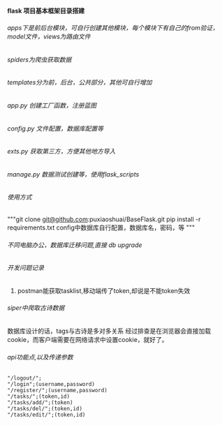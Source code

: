 #### flask 项目基本框架目录搭建
###### apps下是前后台模块，可自行创建其他模块，每个模块下有自己的from验证，model文件，views为路由文件
###### spiders为爬虫获取数据
###### templates分为前，后台，公共部分，其他可自行增加

###### app.py  创建工厂函数，注册蓝图
###### config.py 文件配置，数据库配置等
###### exts.py 获取第三方，方便其他地方导入
###### manage.py 数据测试创建等，使用flask_scripts
###### 使用方式
"""git clone git@github.com:puxiaoshuai/BaseFlask.git
pip install -r requirements.txt
config中数据库自行配置，数据库名，密码，等
"""

###### 不同电脑办公，数据库迁移问题,直接 db upgrade
###### 开发问题记录
1. postman能获取tasklist,移动端传了token,却说是不能token失效
###### siper中爬取古诗数据
数据库设计的话，tags与古诗是多对多关系
经过排查是在浏览器会直接加载cookie，而客户端需要在网络请求中设置cookie，就好了。
###### api功能点,以及传递参数
    "/logout/"; 
    "/login";(username,password)
    "/register/";(username,password)
    "/tasks/";(token,id)
    "/tasks/add/";(token)
    "/tasks/del/";(token,id)
    "/tasks/edit/";(token,id)
    
